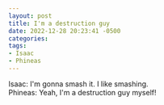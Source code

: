```yaml
---
layout: post
title: I'm a destruction guy
date: 2022-12-28 20:23:41 -0500
categories:
tags:
- Isaac
- Phineas
---
```


Isaac: I'm gonna smash it. I like smashing.<br/>
Phineas: Yeah, I'm a destruction guy myself!

